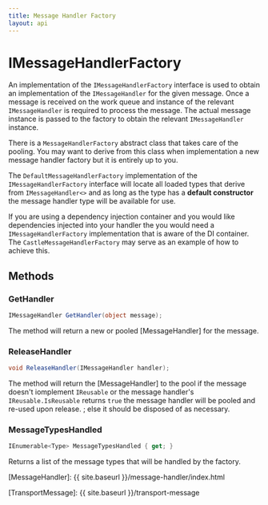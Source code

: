 ```yaml
---
title: Message Handler Factory
layout: api
---
```

# IMessageHandlerFactory

An implementation of the `IMessageHandlerFactory` interface is used to obtain an implementation of the `IMessageHandler` for the given message.  Once a message is received on the work queue and instance of the relevant `IMessageHandler` is required to process the message.  The actual message instance is passed to the factory to obtain the relevant `IMessageHandler` instance.

There is a `MessageHandlerFactory` abstract class that takes care of the pooling.  You may want to derive from this class when implementation a new message handler factory but it is entirely up to you.

The `DefaultMessageHandlerFactory` implementation of the `IMessageHandlerFactory` interface will locate all loaded types that derive from `IMessageHandler<>` and as long as the type has a **default constructor** the message handler type will be available for use.

If you are using a dependency injection container and you would like dependencies injected into your handler the you would need a `IMessageHandlerFactory` implementation that is aware of the DI container.  The `CastleMessageHandlerFactory` may serve as an example of how to achieve this.

## Methods

### GetHandler

``` c#
IMessageHandler GetHandler(object message);
```

The method will return a new or pooled [MessageHandler] for the message.

### ReleaseHandler

``` c#
void ReleaseHandler(IMessageHandler handler);
```

The method will return the [MessageHandler] to the pool if the message doesn't iomplement `IReusable` or the message handler's `IReusable.IsReusable` returns `true` the message handler will be pooled and re-used upon release. ; else it should be disposed of as necessary.

### MessageTypesHandled

``` c#
IEnumerable<Type> MessageTypesHandled { get; }
```

Returns a list of the message types that will be handled by the factory.

[MessageHandler]: {{ site.baseurl }}/message-handler/index.html

[TransportMessage]: {{ site.baseurl }}/transport-message